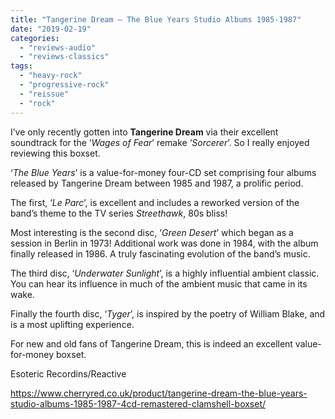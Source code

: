 ```yaml
---
title: "Tangerine Dream – The Blue Years Studio Albums 1985-1987"
date: "2019-02-19"
categories: 
  - "reviews-audio"
  - "reviews-classics"
tags: 
  - "heavy-rock"
  - "progressive-rock"
  - "reissue"
  - "rock"
---
```


I’ve only recently gotten into **Tangerine Dream** via their excellent soundtrack for the ‘_Wages of Fear_’ remake ‘_Sorcerer_’. So I really enjoyed reviewing this boxset.

‘_The Blue Years_’ is a value-for-money four-CD set comprising four albums released by Tangerine Dream between 1985 and 1987, a prolific period.

The first, ‘_Le Parc_’, is excellent and includes a reworked version of the band’s theme to the TV series _Streethawk_, 80s bliss!

Most interesting is the second disc, ‘_Green Desert_’ which began as a session in Berlin in 1973! Additional work was done in 1984, with the album finally released in 1986. A truly fascinating evolution of the band’s music.

The third disc, ‘_Underwater Sunlight_’, is a highly influential ambient classic. You can hear its influence in much of the ambient music that came in its wake.

Finally the fourth disc, ‘_Tyger_’, is inspired by the poetry of William Blake, and is a most uplifting experience.

For new and old fans of Tangerine Dream, this is indeed an excellent value-for-money boxset.

Esoteric Recordins/Reactive

https://www.cherryred.co.uk/product/tangerine-dream-the-blue-years-studio-albums-1985-1987-4cd-remastered-clamshell-boxset/
